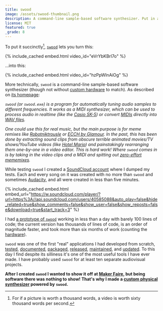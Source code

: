 ```yaml
---
title: swood
image: /assets/swood-thumbnail.png
description: A command-line sample-based software synthesizer. Put in a single note and a MIDI and get out entire songs.
license: MIT
featured: true
_grade: 8
---
```


To put it succinctly[^words], [`swood`](https://github.com/milkey-mouse/swood) lets you turn this:

{% include_cached embed.html video_id="eVrYbKBrI7o" %}

...into this:

{% include_cached embed.html video_id="hzPpWInAiOg" %}

More technically, `swood` is a command-line sample-based software synthesizer (though not without [custom hardware](./2016-09-17-swood-box.md) to match). As described on [its homepage](https://meme.institute/swood):

*`swood` (or `swood.exe`) is a program for automatically tuning audio samples to different frequencies. It works as a MIDI synthesizer, which can be used to process audio in realtime (like the [Casio SK-5](https://youtu.be/kIGItPElleo?t=14s)) or convert [MIDIs](https://youtu.be/SUUxmJ84dnI) directly into [WAV files](https://youtu.be/3FonZ2x7u-s?t=1m25s).*

*One could use this for real music, but the main purpose is for meme remixes like [Robotniktrousle](https://youtu.be/NbqkPbr_yVc) or [ECCH by Glamour](https://youtu.be/oQWMEgq1vhE?t=8s). In the past, this has been done by extracting sound clips from obscure terrible animated movies/TV shows/YouTube videos (like [Hotel Mario](https://youtu.be/1f3Kq7Fw0TY)) and painstakingly rearranging them one-by-one in a video editor. This is hard work! Where `swood` comes in is by taking in the video clips and a MIDI and spitting out [zero-effort mememixes](https://soundcloud.com/silly-stix).*

While testing `swood` I created a [SoundCloud account](https://soundcloud.com/silly-stix) where I dumped my tests. Each and every song on it was created with no more than `swood` and sometimes [Audacity](https://www.audacityteam.org/), and all were created in less than five minutes.

{% include_cached embed.html embed_url="https://w.soundcloud.com/player/?url=https%3A//api.soundcloud.com/users/40585088&auto_play=false&hide_related=true&show_comments=false&show_user=false&show_reposts=false&download=true&start_track=3" %}

I had [a prototype of `swood`](https://github.com/milkey-mouse/swood/blob/895327e3879b3ad1dfdc622c319e3aa8d7183e80/swood.py) working in less than a day with barely 100 lines of code; the current version has thousands of lines of code, is an order of magnitude faster, and took more than six months of work (counting the [hardware](./2016-09-17-swood-box.md)).

`swood` was one of the first "real" applications I had developed from scratch, [tested](https://github.com/milkey-mouse/swood/tree/master/tests), [documented](https://github.com/milkey-mouse/swood/wiki/How-to-use-swood), [packaged](https://github.com/milkey-mouse/swood/commit/af88c4858b3a07f68caf0073521438c30cbfa257), [released](https://pypi.org/project/swood/), [maintained](https://github.com/milkey-mouse/swood/issues?q=is%3Aissue+is%3Aclosed), and [updated](https://pypi.org/project/swood/#history). To this day I find despite its silliness it's one of the most useful tools I have ever made. I have probably used `swood` for at least ten separate audiovisual projects.

**After I created `swood` I wanted to show it off at [Maker Faire](https://seattle.makerfaire.com/), but being software there was nothing to show! That's why I made a [custom physical synthesizer](./2016-09-17-swood-box.md) powered by `swood`.**

[^words]: For if a picture is worth a thousand words, a video is worth sixty thousand words per second.
